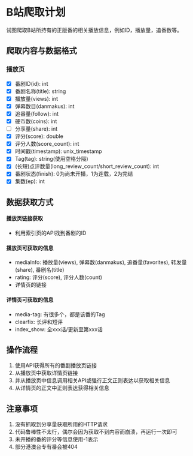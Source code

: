 # B站爬取计划
试图爬取B站所持有的正版番的相关播放信息，例如ID，播放量，追番数等。
## 爬取内容与数据格式
### 播放页
- [x] 番剧ID(id): int
- [x] 番剧名称(title): string
- [x] 播放量(views): int
- [x] 弹幕数目(danmakus): int
- [x] 追番量(follow): int
- [x] 硬币数(coins): int
- [ ] 分享量(share): int
- [x] 评分(score): double
- [x] 评分人数(score_count): int
- [x] 时间戳(timestamp): unix_timestamp
- [x] Tag(tag): string(使用空格分隔)
- [x] (长短)点评数量(long_review_count/short_review_count): int
- [x] 番剧状态(finish): 0为尚未开播，1为连载，2为完结
- [x] 集数(ep): int
## 数据获取方式
#### 播放页链接获取
- 利用索引页的API找到番剧的ID
#### 播放页可获取的信息
- mediaInfo: 播放量(views), 弹幕数(danmakus), 追番量(favorites), 转发量(share), 番剧名(title)
- rating: 评分(score), 评分人数(count)
- 详情页的链接
#### 详情页可获取的信息
- media-tag: 有很多个，都是该番的Tag
- clearfix: 长评和短评
- index_show: 全xxx话/更新至第xxx话
## 操作流程
1. 使用API获得所有的番剧播放页链接
2. 从播放页中获取详情页链接
3. 并从播放页中信息调用相关API或强行正文正则表达以获取相关信息
4. 从详情页的正文中正则表达获得相关信息
## 注意事项
1. 没有抓取到分享量获取所用的HTTP请求
2. 代码鲁棒性不太行，偶尔会因为获取不到内容而崩溃，再运行一次即可
3. 未开播的番的评分等信息使用-1表示
4. 部分港澳台专有番会被404
